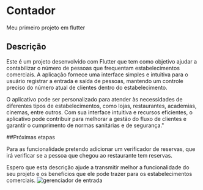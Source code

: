 # Contador

Meu primeiro projeto em flutter

## Descrição

Este é um projeto desenvolvido com Flutter que tem como objetivo ajudar a contabilizar o número de pessoas que frequentam estabelecimentos comerciais. A aplicação fornece uma interface simples e intuitiva para o usuário registrar a entrada e saída de pessoas, mantendo um controle preciso do número atual de clientes dentro do estabelecimento.

O aplicativo pode ser personalizado para atender às necessidades de diferentes tipos de estabelecimentos, como lojas, restaurantes, academias, cinemas, entre outros. Com sua interface intuitiva e recursos eficientes, o aplicativo pode contribuir para melhorar a gestão do fluxo de clientes e garantir o cumprimento de normas sanitárias e de segurança."

##Próximas etapas

Para as funcionalidade pretendo adicionar um verificador de reservas, que irá verificar se a pessoa que chegou ao restaurante tem reservas.

Espero que esta descrição ajude a transmitir melhor a funcionalidade do seu projeto e os benefícios que ele pode trazer para os estabelecimentos comerciais.
![gerenciador de entrada](https://user-images.githubusercontent.com/107582204/231630431-24e1d7db-15fd-4d50-8ff4-41273dd24722.gif)
